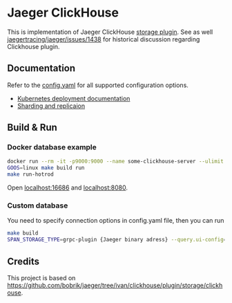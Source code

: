 # Jaeger ClickHouse

This is implementation of Jaeger ClickHouse [storage plugin](https://github.com/jaegertracing/jaeger/tree/master/plugin/storage/grpc).
See as well [jaegertracing/jaeger/issues/1438](https://github.com/jaegertracing/jaeger/issues/1438) for historical discussion regarding Clickhouse plugin.

## Documentation

Refer to the [config.yaml](./config.yaml) for all supported configuration options.

* [Kubernetes deployment documentation](guide-kubernetes.md)
* [Sharding and replicaion](guide-sharding-and-replication.md)

## Build & Run

### Docker database example

```bash
docker run --rm -it -p9000:9000 --name some-clickhouse-server --ulimit nofile=262144:262144 yandex/clickhouse-server:21
GOOS=linux make build run
make run-hotrod
```

Open [localhost:16686](http://localhost:16686) and [localhost:8080](http://localhost:8080).

### Custom database

You need to specify connection options in config.yaml file, then you can run 

```bash
make build
SPAN_STORAGE_TYPE=grpc-plugin {Jaeger binary adress} --query.ui-config=jaeger-ui.json --grpc-storage-plugin.binary=./{name of built binary} --grpc-storage-plugin.configuration-file=config.yaml --grpc-storage-plugin.log-level=debug
```

## Credits

This project is based on https://github.com/bobrik/jaeger/tree/ivan/clickhouse/plugin/storage/clickhouse.
